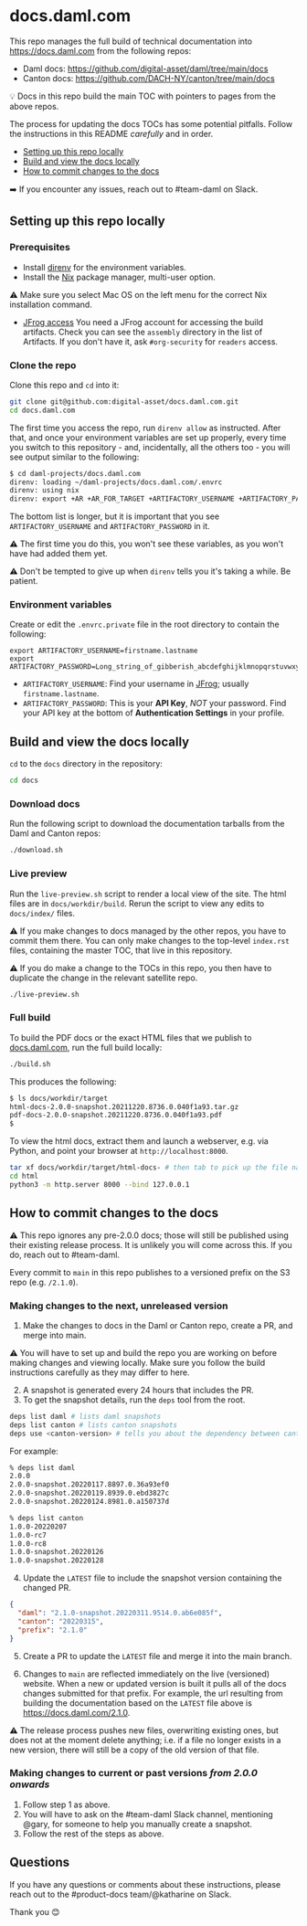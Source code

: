 # docs.daml.com

This repo manages the full build of technical documentation into https://docs.daml.com from the following repos:

* Daml docs: https://github.com/digital-asset/daml/tree/main/docs
* Canton docs: https://github.com/DACH-NY/canton/tree/main/docs

:bulb: Docs in this repo build the main TOC with pointers to pages from the above repos.

The process for updating the docs TOCs has some potential pitfalls. Follow the instructions in this README *carefully* and in order.

- [Setting up this repo locally](https://github.com/digital-asset/docs.daml.com#setting-up-this-repo-locally)
- [Build and view the docs locally](https://github.com/digital-asset/docs.daml.com#build-and-view-the-docs-locally)
- [How to commit changes to the docs](https://github.com/digital-asset/docs.daml.com#how-to-update-the-docs)

:arrow_right: If you encounter any issues, reach out to #team-daml on Slack.

## Setting up this repo locally

### Prerequisites

* Install [direnv](https://github.com/direnv/direnv/blob/master/docs/installation.md) for the environment variables.
* Install the [Nix](https://nixos.org/download.html) package manager, multi-user option. 

:warning: Make sure you select Mac OS on the left menu for the correct Nix installation command.
  
* [JFrog access](https://digitalasset.jfrog.io/ui/admin/artifactory/user_profile)
  You need a JFrog account for accessing the build artifacts. Check you can see the `assembly` directory in the list of Artifacts. If you don't have it, ask `#org-security` for `readers` access.

### Clone the repo

Clone this repo and `cd` into it:

```zsh
git clone git@github.com:digital-asset/docs.daml.com.git
cd docs.daml.com
```

The first time you access the repo, run `direnv allow` as instructed. After that, and once your environment variables are set up properly, every time you switch to this repository - and, incidentally, all the others too - you will see output similar to the following:

```zsh
$ cd daml-projects/docs.daml.com
direnv: loading ~/daml-projects/docs.daml.com/.envrc
direnv: using nix
direnv: export +AR +AR_FOR_TARGET +ARTIFACTORY_USERNAME +ARTIFACTORY_PASSWORD ...
```

The bottom list is longer, but it is important that you see `ARTIFACTORY_USERNAME` and `ARTIFACTORY_PASSWORD` in it.

:warning: The first time you do this, you won't see these variables, as you won't have had added them yet.

:warning: Don't be tempted to give up when `direnv` tells you it's taking a while. Be patient.

### Environment variables

Create or edit the `.envrc.private` file in the root directory to contain the following:

```plaintext
export ARTIFACTORY_USERNAME=firstname.lastname
export ARTIFACTORY_PASSWORD=Long_string_of_gibberish_abcdefghijklmnopqrstuvwxyzABCDEFGHIJKLMNOPQRSTUV
```

- `ARTIFACTORY_USERNAME`: 
  Find your username in [JFrog](https://digitalasset.jfrog.io/ui/admin/artifactory/user_profile); usually `firstname.lastname`.
- `ARTIFACTORY_PASSWORD`: 
  This is your **API Key**, *NOT* your password. Find your API key at the bottom of **Authentication Settings** in your profile.

## Build and view the docs locally

`cd` to the `docs` directory in the repository:

```zsh
cd docs
```

### Download docs

Run the following script to download the documentation tarballs from the Daml and Canton repos:

```zsh
./download.sh
```

### Live preview

Run the `live-preview.sh` script to render a local view of the site. The html files are in `docs/workdir/build`. Rerun the script to view any edits to `docs/index/` files.

:warning: If you make changes to docs managed by the other repos, you have to commit them there. You can only make changes to the top-level `index.rst` files, containing the master TOC, that live in this repository. 

:warning: If you do make a change to the TOCs in this repo, you then have to duplicate the change in the relevant satellite repo.

```zsh
./live-preview.sh
```

### Full build

To build the PDF docs or the exact HTML files that we publish to [docs.daml.com](https://docs.daml.com), run the full build locally:

```zsh
./build.sh
```

This produces the following:

```zsh
$ ls docs/workdir/target
html-docs-2.0.0-snapshot.20211220.8736.0.040f1a93.tar.gz
pdf-docs-2.0.0-snapshot.20211220.8736.0.040f1a93.pdf
$
```

To view the html docs, extract them and launch a webserver, e.g. via Python, and point your browser at `http://localhost:8000`.

```zsh
tar xf docs/workdir/target/html-docs- # then tab to pick up the file name
cd html
python3 -m http.server 8000 --bind 127.0.0.1
```

## How to commit changes to the docs

:warning: This repo ignores any pre-2.0.0 docs; those will still be published using their existing release process. It is unlikely you will come across this. If you do, reach out to #team-daml.

Every commit to `main` in this repo publishes to a versioned prefix on the S3 repo (e.g. `/2.1.0`).

### Making changes to the next, unreleased version

1. Make the changes to docs in the Daml or Canton repo, create a PR, and merge into main.

:warning: You will have to set up and build the repo you are working on before making changes and viewing locally. Make sure you follow the build instructions carefully as they may differ to here.

2. A snapshot is generated every 24 hours that includes the PR.
3. To get the snapshot details, run the `deps` tool from the root.

```zsh
deps list daml # lists daml snapshots
deps list canton # lists canton snapshots
deps use <canton-version> # tells you about the dependency between canton and daml
```

For example:

```zsh
% deps list daml
2.0.0
2.0.0-snapshot.20220117.8897.0.36a93ef0
2.0.0-snapshot.20220119.8939.0.ebd3827c
2.0.0-snapshot.20220124.8981.0.a150737d
```

```zsh
% deps list canton
1.0.0-20220207
1.0.0-rc7
1.0.0-rc8
1.0.0-snapshot.20220126
1.0.0-snapshot.20220128
```

4. Update the `LATEST` file to include the snapshot version containing the changed PR. 

```json
{
  "daml": "2.1.0-snapshot.20220311.9514.0.ab6e085f",
  "canton": "20220315",
  "prefix": "2.1.0"
}
```

5. Create a PR to update the `LATEST` file and merge it into the main branch.

6. Changes to `main` are reflected immediately on the live (versioned) website. When a new or updated version is built it pulls all of the docs changes submitted for that prefix. For example, the url resulting from building the documentation based on the `LATEST` file above is https://docs.daml.com/2.1.0.

:warning: The release process pushes new files, overwriting existing ones, but does not at the moment delete anything; i.e. if a file no longer exists in a new version, there will still be a copy of the old version of that file.

### Making changes to current or past versions *from 2.0.0 onwards*

1. Follow step 1 as above.
2. You will have to ask on the #team-daml Slack channel, mentioning @gary, for someone to help you manually create a snapshot.
3. Follow the rest of the steps as above.

## Questions

If you have any questions or comments about these instructions, please reach out to the #product-docs team/@katharine on Slack.

Thank you :blush: